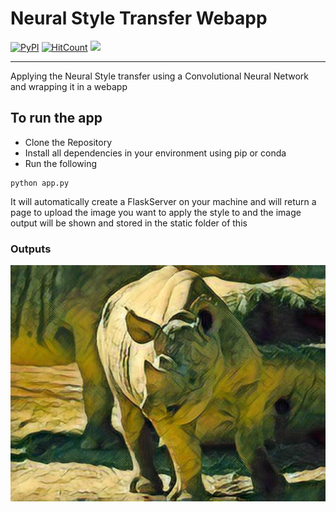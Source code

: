 # Neural Style Transfer Webapp
[![PyPI](https://img.shields.io/badge/python-3.6-blue.svg)]()
[![HitCount](http://hits.dwyl.io/at1998/Neural-Style-Transfer-Webapp.svg)](http://hits.dwyl.io/at1998/Neural-Style-Transfer-Webapp)
![](https://img.shields.io/redmine/plugin/rating/redmine_xlsx_format_issue_exporter.svg?colorB=green&label=Ratings&logo=Ratings&style=flat)
<hr>
Applying the Neural Style transfer using a Convolutional Neural Network and wrapping it in a webapp



## To run the app 
- Clone the Repository
- Install all dependencies in your environment using pip or conda
- Run the following
```
python app.py 
```
It will automatically create a FlaskServer on your machine and will return a page to upload the image you want to apply the style to and the image output will be shown and stored in the static folder of this 
<br>

### Outputs 
![Results](static/Image-1.jpg)

